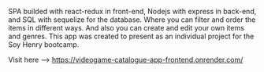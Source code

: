 SPA builded with react-redux in front-end, Nodejs with express in back-end, and SQL with sequelize for the database. Where you can filter and order the items in different ways. And also you can create and edit your own items and genres. This app was created to present as an individual project for the Soy Henry bootcamp.

Visit here --> https://videogame-catalogue-app-frontend.onrender.com/
